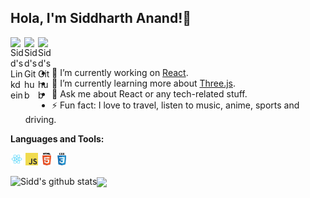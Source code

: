 ## Hola, I'm Siddharth Anand!👋

<a href="https://www.linkedin.com/in/siddharthanand1998/">
  <img align="left" alt="Sidd's Linkdein" width="22px" src="https://cdn.jsdelivr.net/npm/simple-icons@v3/icons/linkedin.svg" />
</a>
<a href="https://github.com/siddanand">
  <img align="left" alt="Sidd's Github" width="22px" src="https://cdn.jsdelivr.net/npm/simple-icons@v3/icons/github.svg" />
</a>
<a href="https://codesandbox.io/u/chandiboy.18">
  <img align="left" alt="Sidd's Github" width="22px" src="https://cdn.jsdelivr.net/npm/simple-icons@3.13.0/icons/codesandbox.svg" />
</a>
<br/>
<br/>


- 🔭 I’m currently working on [React](https://reactjs.org/).
- 🌱 I’m currently learning more about [Three.js](https://threejs.org/).
- 💬 Ask me about React or any tech-related stuff.
- ⚡ Fun fact: I love to travel, listen to music, anime, sports and driving.


**Languages and Tools:**  

<code><img height="20" src="https://raw.githubusercontent.com/github/explore/80688e429a7d4ef2fca1e82350fe8e3517d3494d/topics/react/react.png"></code>
<code><img height="20" src="https://raw.githubusercontent.com/github/explore/80688e429a7d4ef2fca1e82350fe8e3517d3494d/topics/javascript/javascript.png"></code>
<code><img height="20" src="https://raw.githubusercontent.com/github/explore/80688e429a7d4ef2fca1e82350fe8e3517d3494d/topics/html/html.png"></code>
<code><img height="20" src="https://raw.githubusercontent.com/github/explore/80688e429a7d4ef2fca1e82350fe8e3517d3494d/topics/css/css.png"></code>

<a href="https://github.com/siddanand">
 <img align="left" src="https://github-readme-stats.vercel.app/api?username=siddanand&show_icons=true&theme=dark&line_height=27" alt="Sidd's github stats"/>
</a>
<a href="https://github.com/siddanand">
  <img align="center" src="https://github-readme-stats.vercel.app/api/top-langs/?username=siddanand&theme=dark&hide_langs_below=1" />
</a>

